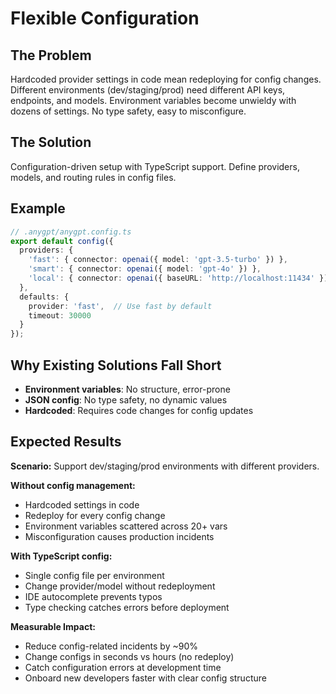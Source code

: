# Flexible Configuration

## The Problem

Hardcoded provider settings in code mean redeploying for config changes. Different environments (dev/staging/prod) need different API keys, endpoints, and models. Environment variables become unwieldy with dozens of settings. No type safety, easy to misconfigure.

## The Solution

Configuration-driven setup with TypeScript support. Define providers, models, and routing rules in config files.

## Example

```typescript
// .anygpt/anygpt.config.ts
export default config({
  providers: {
    'fast': { connector: openai({ model: 'gpt-3.5-turbo' }) },
    'smart': { connector: openai({ model: 'gpt-4o' }) },
    'local': { connector: openai({ baseURL: 'http://localhost:11434' }) }
  },
  defaults: {
    provider: 'fast',  // Use fast by default
    timeout: 30000
  }
});
```

## Why Existing Solutions Fall Short

- **Environment variables**: No structure, error-prone
- **JSON config**: No type safety, no dynamic values
- **Hardcoded**: Requires code changes for config updates

## Expected Results

**Scenario:** Support dev/staging/prod environments with different providers.

**Without config management:**
- Hardcoded settings in code
- Redeploy for every config change
- Environment variables scattered across 20+ vars
- Misconfiguration causes production incidents

**With TypeScript config:**
- Single config file per environment
- Change provider/model without redeployment
- IDE autocomplete prevents typos
- Type checking catches errors before deployment

**Measurable Impact:**
- Reduce config-related incidents by ~90%
- Change configs in seconds vs hours (no redeploy)
- Catch configuration errors at development time
- Onboard new developers faster with clear config structure
